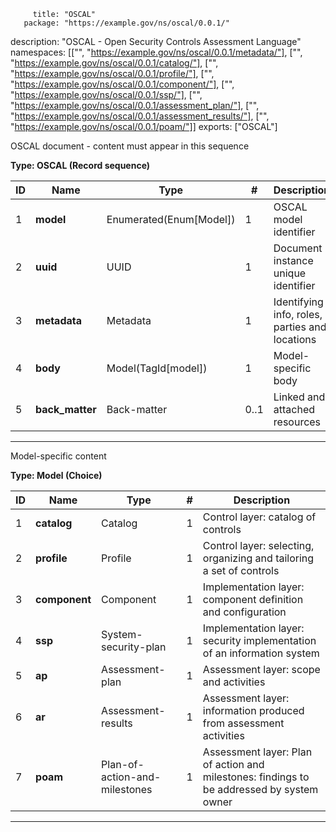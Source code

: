          title: "OSCAL"
       package: "https://example.gov/ns/oscal/0.0.1/"
   description: "OSCAL - Open Security Controls Assessment Language"
    namespaces: [["", "https://example.gov/ns/oscal/0.0.1/metadata/"], ["", "https://example.gov/ns/oscal/0.0.1/catalog/"], ["", "https://example.gov/ns/oscal/0.0.1/profile/"], ["", "https://example.gov/ns/oscal/0.0.1/component/"], ["", "https://example.gov/ns/oscal/0.0.1/ssp/"], ["", "https://example.gov/ns/oscal/0.0.1/assessment_plan/"], ["", "https://example.gov/ns/oscal/0.0.1/assessment_results/"], ["", "https://example.gov/ns/oscal/0.0.1/poam/"]]
       exports: ["OSCAL"]

OSCAL document - content must appear in this sequence

**Type: OSCAL (Record sequence)**

| ID | Name            | Type                    | \#   | Description                                    |
|----|-----------------|-------------------------|------|------------------------------------------------|
| 1  | **model**       | Enumerated(Enum[Model]) | 1    | OSCAL model identifier                         |
| 2  | **uuid**        | UUID                    | 1    | Document instance unique identifier            |
| 3  | **metadata**    | Metadata                | 1    | Identifying info, roles, parties and locations |
| 4  | **body**        | Model(TagId[model])     | 1    | Model-specific body                            |
| 5  | **back_matter** | Back-matter             | 0..1 | Linked and attached resources                  |

**********

Model-specific content

**Type: Model (Choice)**

| ID | Name          | Type                          | \# | Description                                                                               |
|----|---------------|-------------------------------|----|-------------------------------------------------------------------------------------------|
| 1  | **catalog**   | Catalog                       | 1  | Control layer: catalog of controls                                                        |
| 2  | **profile**   | Profile                       | 1  | Control layer: selecting, organizing and tailoring a set of controls                      |
| 3  | **component** | Component                     | 1  | Implementation layer: component definition and configuration                              |
| 4  | **ssp**       | System-security-plan          | 1  | Implementation layer: security implementation of an information system                    |
| 5  | **ap**        | Assessment-plan               | 1  | Assessment layer: scope and activities                                                    |
| 6  | **ar**        | Assessment-results            | 1  | Assessment layer: information produced from assessment activities                         |
| 7  | **poam**      | Plan-of-action-and-milestones | 1  | Assessment layer: Plan of action and milestones: findings to be addressed by system owner |

**********
